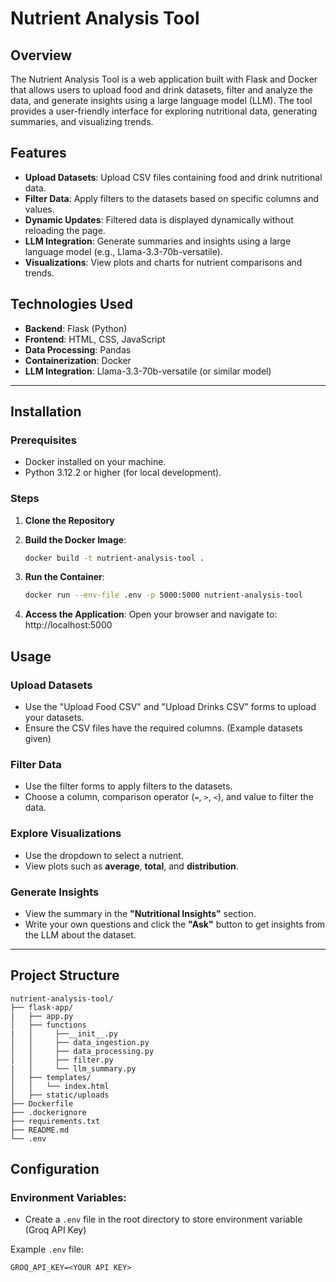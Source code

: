 # Nutrient Analysis Tool

## Overview
The Nutrient Analysis Tool is a web application built with Flask and Docker that allows users to upload food and drink datasets, filter and analyze the data, and generate insights using a large language model (LLM). The tool provides a user-friendly interface for exploring nutritional data, generating summaries, and visualizing trends.

## Features
- **Upload Datasets**: Upload CSV files containing food and drink nutritional data.
- **Filter Data**: Apply filters to the datasets based on specific columns and values.
- **Dynamic Updates**: Filtered data is displayed dynamically without reloading the page.
- **LLM Integration**: Generate summaries and insights using a large language model (e.g., Llama-3.3-70b-versatile).
- **Visualizations**: View plots and charts for nutrient comparisons and trends.

## Technologies Used
- **Backend**: Flask (Python)
- **Frontend**: HTML, CSS, JavaScript
- **Data Processing**: Pandas
- **Containerization**: Docker
- **LLM Integration**: Llama-3.3-70b-versatile (or similar model)

---

## Installation

### Prerequisites
- Docker installed on your machine.
- Python 3.12.2 or higher (for local development).

### Steps

1. **Clone the Repository**

2. **Build the Docker Image**:
   ```bash
   docker build -t nutrient-analysis-tool . 
   ```
3. **Run the Container**:
   ```bash
   docker run --env-file .env -p 5000:5000 nutrient-analysis-tool
   ```
4. **Access the Application**:
   Open your browser and navigate to:
   http://localhost:5000

## Usage

### Upload Datasets
- Use the "Upload Food CSV" and "Upload Drinks CSV" forms to upload your datasets.
- Ensure the CSV files have the required columns. (Example datasets given)

### Filter Data
- Use the filter forms to apply filters to the datasets.
- Choose a column, comparison operator (`=`, `>`, `<`), and value to filter the data.

### Explore Visualizations
- Use the dropdown to select a nutrient.
- View plots such as **average**, **total**, and **distribution**.

### Generate Insights
- View the summary in the **"Nutritional Insights"** section.
- Write your own questions and click the **"Ask"** button to get insights from the LLM about the dataset.
---
## Project Structure
```text
nutrient-analysis-tool/
├── flask-app/
|   ├── app.py
│   ├── functions
|   │     ├──__init__.py
│   │     ├── data_ingestion.py
│   │     ├── data_processing.py
|   │     ├── filter.py
|   │     └── llm_summary.py
│   ├── templates/
│   │   └── index.html
│   ├── static/uploads
├── Dockerfile
├── .dockerignore
├── requirements.txt
├── README.md
└── .env 
```
## Configuration
### Environment Variables:
- Create a `.env` file in the root directory to store environment variable (Groq API Key)

Example `.env` file:
```.env
GROQ_API_KEY=<YOUR API KEY>
```

   
